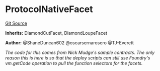 # ProtocolNativeFacet
[Git Source](https://github.com/thrackle-io/tron/blob/418593f8a1f14afa022635321794b26239d6f80e/src/protocol/diamond/ProtocolNativeFacet.sol)

**Inherits:**
DiamondCutFacet, DiamondLoupeFacet

**Author:**
@ShaneDuncan602 @oscarsernarosero @TJ-Everett

*The code for this comes from Nick Mudge's sample contracts. The only reason this is here is so that the deploy scripts can
still use Foundry's vm.getCode operation to pull the function selectors for the facets.*


